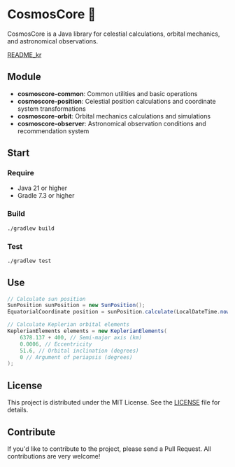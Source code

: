 # CosmosCore 🌌
CosmosCore is a Java library for celestial calculations, orbital mechanics, and astronomical observations.

[README_kr](README_kr.md)

## Module
- **cosmoscore-common**: Common utilities and basic operations
- **cosmoscore-position**: Celestial position calculations and coordinate system transformations
- **cosmoscore-orbit**: Orbital mechanics calculations and simulations
- **cosmoscore-observer**: Astronomical observation conditions and recommendation system

## Start
### Require
- Java 21 or higher
- Gradle 7.3 or higher

### Build
```bash
./gradlew build
```

### Test
```bash
./gradlew test
```

## Use
```java
// Calculate sun position
SunPosition sunPosition = new SunPosition();
EquatorialCoordinate position = sunPosition.calculate(LocalDateTime.now());

// Calculate Keplerian orbital elements
KeplerianElements elements = new KeplerianElements(
    6378.137 + 400, // Semi-major axis (km)
    0.0006, // Eccentricity
    51.6, // Orbital inclination (degrees)
    0 // Argument of periapsis (degrees)
);
```

## License
This project is distributed under the MIT License. See the [LICENSE](LICENSE) file for details.

## Contribute
If you'd like to contribute to the project, please send a Pull Request. All contributions are very welcome!
